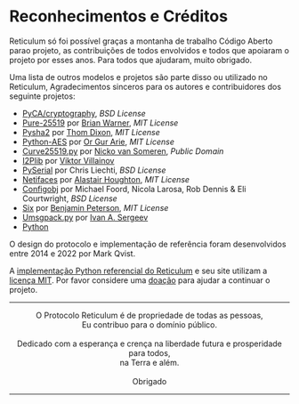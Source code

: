 # Reconhecimentos e Créditos
Reticulum só foi possível graças a montanha de trabalho Código Aberto parao projeto, as contribuições de todos envolvidos e todos que apoiaram o projeto por esses anos. Para todos que ajudaram, muito obrigado.

Uma lista de outros modelos e projetos são parte disso ou utilizado no Reticulum, Agradecimentos sinceros para os autores e contribuidores dos seguinte projetos:

- [PyCA/cryptography](https://github.com/pyca/cryptography), *BSD License*
- [Pure-25519](https://github.com/warner/python-pure25519) por [Brian Warner](https://github.com/warner), *MIT License*
- [Pysha2](https://github.com/thomdixon/pysha2) por [Thom Dixon](https://github.com/thomdixon), *MIT License*
- [Python-AES](https://github.com/orgurar/python-aes) por [Or Gur Arie](https://github.com/orgurar), *MIT License*
- [Curve25519.py](https://gist.github.com/nickovs/cc3c22d15f239a2640c185035c06f8a3#file-curve25519-py) por [Nicko van Someren](https://gist.github.com/nickovs), *Public Domain*
- [I2Plib](https://github.com/l-n-s/i2plib) por [Viktor Villainov](https://github.com/l-n-s)
- [PySerial](https://github.com/pyserial/pyserial) por Chris Liechti, *BSD License*
- [Netifaces](https://github.com/al45tair/netifaces) por [Alastair Houghton](https://github.com/al45tair), *MIT License*
- [Configobj](https://github.com/DiffSK/configobj) por Michael Foord, Nicola Larosa, Rob Dennis & Eli Courtwright, *BSD License*
- [Six](https://github.com/benjaminp/six) por [Benjamin Peterson](https://github.com/benjaminp), *MIT License*
- [Umsgpack.py](https://github.com/vsergeev/u-msgpack-python) por [Ivan A. Sergeev](https://github.com/vsergeev)
- [Python](https://www.python.org)

O design do protocolo e implementação de referência foram desenvolvidos entre 2014 e 2022 por Mark Qvist.

A [implementação Python referencial do Reticulum](https://github.com/markqvist/reticulum) e seu site utilizam a [licença MIT](https://reticulum.network/license.html). Por favor considere uma <a href="donate.html">doação</a>  para ajudar a continuar o projeto.

----------------

<center>O Protocolo Reticulum é de propriedade de todas as pessoas,<br/>Eu contribuo para o domínio público.<br/><br/>Dedicado com a esperança e crença na liberdade futura e prosperidade para todos,<br/>na Terra e além.<br/><br/>Obrigado</center>

----------------
